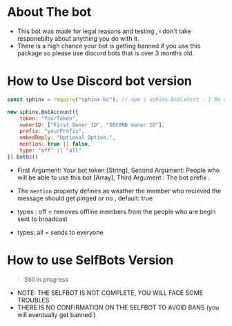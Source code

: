 # About The bot
- This bot was made for legal reasons and testing , i don't take responebilty about anything you do with it.
- There is a high chance your bot is getting banned if you use this package so please use discord bots that is over 3 months old.

# How to Use Discord bot version

```js
const sphinx = require("sphinx-bc"); // npm i sphinx-bc@latest - I Do updates everyday make sure you check .

new sphinx.BotAccount({
    token: "YourToken",
    ownerID: ["First Owner ID", "SECOND owner ID"],
    prefix: "yourPrefix",
    embedReply: "Optional Option.",
    mention: true || false,
    type: "off" || "all"
}).botbc()


```
- First Argument: Your bot token [String], Second Argument: People who will be able to use this bot [Array], Third Argument : The bot prefix .
- The `mention` property defines as weather the member who recieved the message should get pinged or no , default: true

- types : off = removes offline members from the people who are begin sent to broadcast
- types: all = sends to everyone


# How to use SelfBots Version
> Still in progress

- NOTE: THE SELFBOT IS NOT COMPLETE, YOU WILL FACE SOME TROUBLES
- THERE IS NO CONFIRMATION ON THE SELFBOT TO AVOID BANS (you will eventually get banned )

